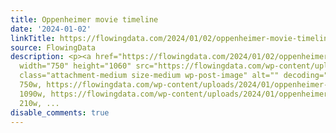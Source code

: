 ```yaml
---
title: Oppenheimer movie timeline
date: '2024-01-02'
linkTitle: https://flowingdata.com/2024/01/02/oppenheimer-movie-timeline/
source: FlowingData
description: <p><a href="https://flowingdata.com/2024/01/02/oppenheimer-movie-timeline/"><img
  width="750" height="1060" src="https://flowingdata.com/wp-content/uploads/2024/01/oppenheimer-movie-timeline-750x1060.png"
  class="attachment-medium size-medium wp-post-image" alt="" decoding="async" srcset="https://flowingdata.com/wp-content/uploads/2024/01/oppenheimer-movie-timeline-750x1060.png
  750w, https://flowingdata.com/wp-content/uploads/2024/01/oppenheimer-movie-timeline-1090x1541.png
  1090w, https://flowingdata.com/wp-content/uploads/2024/01/oppenheimer-movie-timeline-210x297.png
  210w, ...
disable_comments: true
---
```

<p><a href="https://flowingdata.com/2024/01/02/oppenheimer-movie-timeline/"><img width="750" height="1060" src="https://flowingdata.com/wp-content/uploads/2024/01/oppenheimer-movie-timeline-750x1060.png" class="attachment-medium size-medium wp-post-image" alt="" decoding="async" srcset="https://flowingdata.com/wp-content/uploads/2024/01/oppenheimer-movie-timeline-750x1060.png 750w, https://flowingdata.com/wp-content/uploads/2024/01/oppenheimer-movie-timeline-1090x1541.png 1090w, https://flowingdata.com/wp-content/uploads/2024/01/oppenheimer-movie-timeline-210x297.png 210w, ...